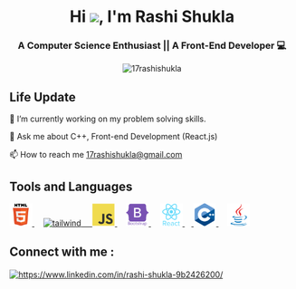 <h1 align="center">Hi <img src="https://github.com/TheDudeThatCode/TheDudeThatCode/blob/master/Assets/Hi.gif" width="29px">, I'm Rashi Shukla</h1>
<h3 align="center">A Computer Science Enthusiast || A Front-End Developer 💻</h3>

<p align="center"> <img src="https://komarev.com/ghpvc/?username=17rashi&label=Profile%20views&color=0e75b6&style=flat" alt="17rashishukla" /> </p>

<h2>Life Update </h2>

🌱 I’m currently working on my problem solving skills.

💬 Ask me about C++, Front-end Development (React.js)

📫 How to reach me 17rashishukla@gmail.com

<h2>Tools and Languages </h2>
<a href="https://www.w3.org/html/" target="_blank"> <img src="https://raw.githubusercontent.com/devicons/devicon/master/icons/html5/html5-original-wordmark.svg" alt="html5" width="40" height="40"/> </a> &nbsp; &nbsp; <a href="https://tailwindcss.com/" target="_blank"> <img src="https://www.vectorlogo.zone/logos/tailwindcss/tailwindcss-icon.svg" alt="tailwind" width="40" height="40"/> &nbsp; &nbsp; </a> <a href="https://developer.mozilla.org/en-US/docs/Web/JavaScript" target="_blank"> <img src="https://raw.githubusercontent.com/devicons/devicon/master/icons/javascript/javascript-original.svg" alt="javascript" width="40" height="40"/> </a> &nbsp; &nbsp;
<a href="https://getbootstrap.com" target="_blank"> <img src="https://raw.githubusercontent.com/devicons/devicon/master/icons/bootstrap/bootstrap-plain-wordmark.svg" alt="bootstrap" width="40" height="40"/> </a> &nbsp; &nbsp;
<a href="https://reactjs.org/" target="_blank"> <img src="https://raw.githubusercontent.com/devicons/devicon/master/icons/react/react-original-wordmark.svg" alt="react" width="40" height="40"/> </a>  &nbsp; &nbsp;<a href="https://www.w3schools.com/cpp/" target="_blank"> <img src="https://raw.githubusercontent.com/devicons/devicon/master/icons/cplusplus/cplusplus-original.svg" alt="cplusplus" width="40" height="40"/> </a>&nbsp; &nbsp;
<a href="https://www.java.com" target="_blank"> <img src="https://raw.githubusercontent.com/devicons/devicon/master/icons/java/java-original.svg" alt="java" width="40" height="40"/> </a>


<!-- <h2>GITHUB STATISTICS </h2> -->

<h2>Connect with me : </h2>

<a href="https://www.linkedin.com/in/rashi-shukla-9b2426200/" target="blank"><img align="center" src="https://raw.githubusercontent.com/rahuldkjain/github-profile-readme-generator/master/src/images/icons/Social/linked-in-alt.svg" alt="https://www.linkedin.com/in/rashi-shukla-9b2426200/" height="30" width="40" /></a> 


<!--
<p><img align="center" src="https://github-readme-streak-stats.herokuapp.com/?user=17rashi&theme=react" alt="17rashi"/></p> 


<p><img align="left" src="https://github-readme-stats.vercel.app/api/top-langs?username=17rashi&show_icons=true&locale=en&layout=compact" alt="17rashi" /></p>

<p>&nbsp;<img align="center" src="https://github-readme-stats.vercel.app/api?username=17rashi&show_icons=true&locale=en" alt="17rashi" /></p>

<p><img align="center" src="https://github-readme-streak-stats.herokuapp.com/?user=17rashi&" alt="17rashi" /></p>
-->
